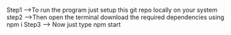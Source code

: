 Step1 -->To run the program just setup this git repo locally on your system
step2 -->Then open the terminal download the required dependencies using npm i
Step3 --> Now just type npm start
